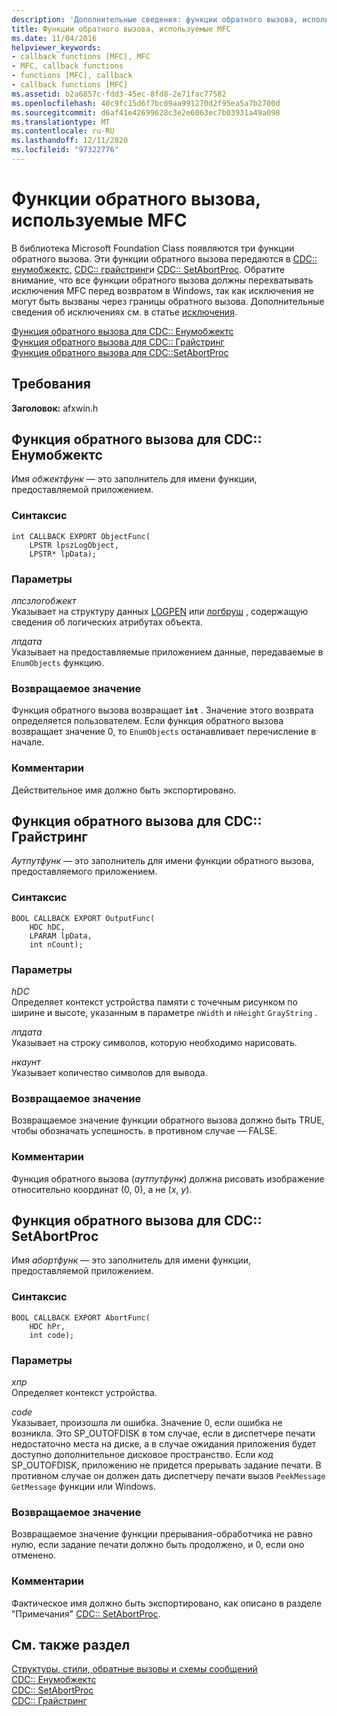 ```yaml
---
description: 'Дополнительные сведения: функции обратного вызова, используемые MFC'
title: Функции обратного вызова, используемые MFC
ms.date: 11/04/2016
helpviewer_keywords:
- callback functions [MFC], MFC
- MFC, callback functions
- functions [MFC], callback
- callback functions [MFC]
ms.assetid: b2a6857c-fdd3-45ec-8fd8-2e71fac77582
ms.openlocfilehash: 40c9fc15d6f7bc09aa991270d2f95ea5a7b2700d
ms.sourcegitcommit: d6af41e42699628c3e2e6063ec7b03931a49a098
ms.translationtype: MT
ms.contentlocale: ru-RU
ms.lasthandoff: 12/11/2020
ms.locfileid: "97322776"
---
```

# <a name="callback-functions-used-by-mfc"></a>Функции обратного вызова, используемые MFC

В библиотека Microsoft Foundation Class появляются три функции обратного вызова. Эти функции обратного вызова передаются в [CDC:: енумобжектс](../../mfc/reference/cdc-class.md#enumobjects), [CDC:: грайстринг](../../mfc/reference/cdc-class.md#graystring)и [CDC:: SetAbortProc](../../mfc/reference/cdc-class.md#setabortproc). Обратите внимание, что все функции обратного вызова должны перехватывать исключения MFC перед возвратом в Windows, так как исключения не могут быть вызваны через границы обратного вызова. Дополнительные сведения об исключениях см. в статье [исключения](../../mfc/exception-handling-in-mfc.md).

[Функция обратного вызова для CDC:: Енумобжектс](#enum_objects)\
[Функция обратного вызова для CDC:: Грайстринг](#graystring)\
[Функция обратного вызова для CDC::SetAbortProc](#setabortproc)

## <a name="requirements"></a>Требования

**Заголовок:** afxwin.h

## <a name="callback-function-for-cdcenumobjects"></a><a name="enum_objects"></a> Функция обратного вызова для CDC:: Енумобжектс

Имя *обжектфунк* — это заполнитель для имени функции, предоставляемой приложением.

### <a name="syntax"></a>Синтаксис

```
int CALLBACK EXPORT ObjectFunc(
    LPSTR lpszLogObject,
    LPSTR* lpData);
```

### <a name="parameters"></a>Параметры

*лпсзлогобжект*<br/>
Указывает на структуру данных [LOGPEN](/windows/win32/api/Wingdi/ns-wingdi-logpen) или [логбруш](/windows/win32/api/wingdi/ns-wingdi-logbrush) , содержащую сведения об логических атрибутах объекта.

*лпдата*<br/>
Указывает на предоставляемые приложением данные, передаваемые в `EnumObjects` функцию.

### <a name="return-value"></a>Возвращаемое значение

Функция обратного вызова возвращает **`int`** . Значение этого возврата определяется пользователем. Если функция обратного вызова возвращает значение 0, то `EnumObjects` останавливает перечисление в начале.

### <a name="remarks"></a>Комментарии

Действительное имя должно быть экспортировано.

## <a name="callback-function-for-cdcgraystring"></a><a name="graystring"></a> Функция обратного вызова для CDC:: Грайстринг

*Аутпутфунк* — это заполнитель для имени функции обратного вызова, предоставляемого приложением.

### <a name="syntax"></a>Синтаксис

```
BOOL CALLBACK EXPORT OutputFunc(
    HDC hDC,
    LPARAM lpData,
    int nCount);
```

### <a name="parameters"></a>Параметры

*hDC*<br/>
Определяет контекст устройства памяти с точечным рисунком по ширине и высоте, указанным в параметре `nWidth` и `nHeight` `GrayString` .

*лпдата*<br/>
Указывает на строку символов, которую необходимо нарисовать.

*нкаунт*<br/>
Указывает количество символов для вывода.

### <a name="return-value"></a>Возвращаемое значение

Возвращаемое значение функции обратного вызова должно быть TRUE, чтобы обозначать успешность. в противном случае — FALSE.

### <a name="remarks"></a>Комментарии

Функция обратного вызова (*аутпутфунк*) должна рисовать изображение относительно координат (0, 0), а не (*x*, *y*).

## <a name="callback-function-for-cdcsetabortproc"></a><a name="setabortproc"></a> Функция обратного вызова для CDC:: SetAbortProc

Имя *абортфунк* — это заполнитель для имени функции, предоставляемой приложением.

### <a name="syntax"></a>Синтаксис

```
BOOL CALLBACK EXPORT AbortFunc(
    HDC hPr,
    int code);
```

### <a name="parameters"></a>Параметры

*хпр*<br/>
Определяет контекст устройства.

*code*<br/>
Указывает, произошла ли ошибка. Значение 0, если ошибка не возникла. Это SP_OUTOFDISK в том случае, если в диспетчере печати недостаточно места на диске, а в случае ожидания приложения будет доступно дополнительное дисковое пространство. Если *код* SP_OUTOFDISK, приложению не придется прерывать задание печати. В противном случае он должен дать диспетчеру печати вызов `PeekMessage` `GetMessage` функции или Windows.

### <a name="return-value"></a>Возвращаемое значение

Возвращаемое значение функции прерывания-обработчика не равно нулю, если задание печати должно быть продолжено, и 0, если оно отменено.

### <a name="remarks"></a>Комментарии

Фактическое имя должно быть экспортировано, как описано в разделе "Примечания" [CDC:: SetAbortProc](../../mfc/reference/cdc-class.md#setabortproc).

## <a name="see-also"></a>См. также раздел

[Структуры, стили, обратные вызовы и схемы сообщений](structures-styles-callbacks-and-message-maps.md)<br/>
[CDC:: Енумобжектс](../../mfc/reference/cdc-class.md#enumobjects)<br/>
[CDC:: SetAbortProc](../../mfc/reference/cdc-class.md#setabortproc)<br/>
[CDC:: Грайстринг](../../mfc/reference/cdc-class.md#graystring)
